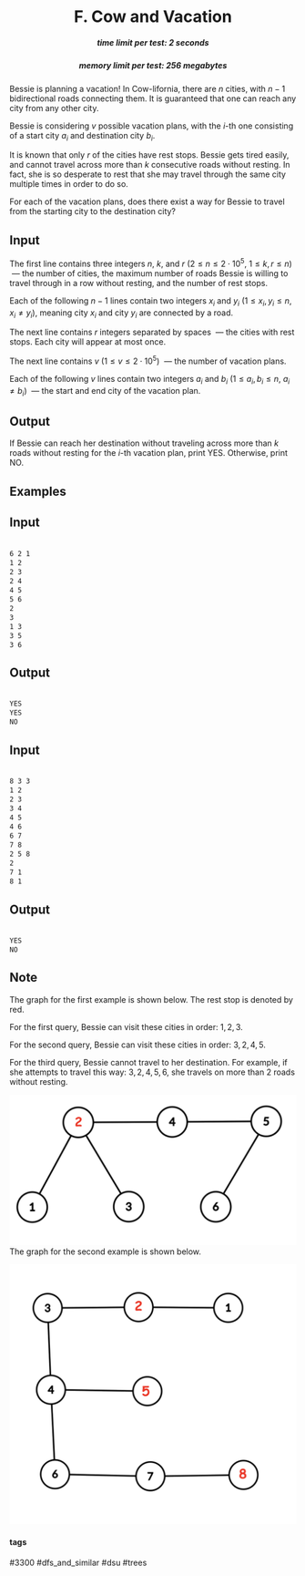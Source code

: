 <h1 style='text-align: center;'> F. Cow and Vacation</h1>

<h5 style='text-align: center;'>time limit per test: 2 seconds</h5>
<h5 style='text-align: center;'>memory limit per test: 256 megabytes</h5>

Bessie is planning a vacation! In Cow-lifornia, there are $n$ cities, with $n-1$ bidirectional roads connecting them. It is guaranteed that one can reach any city from any other city. 

Bessie is considering $v$ possible vacation plans, with the $i$-th one consisting of a start city $a_i$ and destination city $b_i$.

It is known that only $r$ of the cities have rest stops. Bessie gets tired easily, and cannot travel across more than $k$ consecutive roads without resting. In fact, she is so desperate to rest that she may travel through the same city multiple times in order to do so.

For each of the vacation plans, does there exist a way for Bessie to travel from the starting city to the destination city?

## Input

The first line contains three integers $n$, $k$, and $r$ ($2 \le n \le 2 \cdot 10^5$, $1 \le k,r \le n$)  — the number of cities, the maximum number of roads Bessie is willing to travel through in a row without resting, and the number of rest stops.

Each of the following $n-1$ lines contain two integers $x_i$ and $y_i$ ($1 \le x_i, y_i \le n$, $x_i \neq y_i$), meaning city $x_i$ and city $y_i$ are connected by a road. 

The next line contains $r$ integers separated by spaces  — the cities with rest stops. Each city will appear at most once.

The next line contains $v$ ($1 \le v \le 2 \cdot 10^5$)  — the number of vacation plans.

Each of the following $v$ lines contain two integers $a_i$ and $b_i$ ($1 \le a_i, b_i \le n$, $a_i \ne b_i$)  — the start and end city of the vacation plan. 

## Output

If Bessie can reach her destination without traveling across more than $k$ roads without resting for the $i$-th vacation plan, print YES. Otherwise, print NO.

## Examples

## Input


```

6 2 1
1 2
2 3
2 4
4 5
5 6
2
3
1 3
3 5
3 6

```
## Output


```

YES
YES
NO

```
## Input


```

8 3 3
1 2
2 3
3 4
4 5
4 6
6 7
7 8
2 5 8
2
7 1
8 1

```
## Output


```

YES
NO

```
## Note

The graph for the first example is shown below. The rest stop is denoted by red.

For the first query, Bessie can visit these cities in order: $1, 2, 3$.

For the second query, Bessie can visit these cities in order: $3, 2, 4, 5$. 

For the third query, Bessie cannot travel to her destination. For example, if she attempts to travel this way: $3, 2, 4, 5, 6$, she travels on more than $2$ roads without resting.

 ![](images/ec8730d530cc01167d8428eed28c34b2681bfdf3.png) The graph for the second example is shown below. 

 ![](images/14a6b18bc3b2d601818f5387cf1c1751cd277294.png) 

#### tags 

#3300 #dfs_and_similar #dsu #trees 